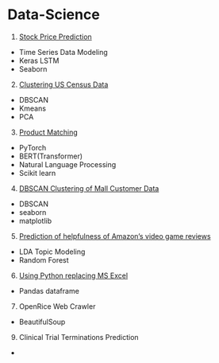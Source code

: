 # Data-Science

1. [Stock Price Prediction](https://github.com/jajawong/Data-Science/blob/main/Stock%20Price%20Prediction.ipynb)
* Time Series Data Modeling
* Keras LSTM
* Seaborn
2. [Clustering US Census Data](https://github.com/jajawong/Data-Science/blob/main/Clustering%20US%20Census%20Data.ipynb)
* DBSCAN
* Kmeans
* PCA
3. [Product Matching](https://github.com/jajawong/Data-Science/blob/main/Product_Matching.ipynb)
* PyTorch
* BERT(Transformer)
* Natural Language Processing
* Scikit learn
4. [DBSCAN Clustering of Mall Customer Data](https://github.com/jajawong/Data-Science/blob/main/DBSCAN%20Clustering%20of%20Mall%20Customer%20Data.ipynb)
* DBSCAN
* seaborn
* matplotlib
5. [Prediction of helpfulness of Amazon’s video game reviews](https://github.com/jajawong/Data-Science/blob/main/Amazon%E2%80%99s%20video%20game%20reviews.ipynb)
* LDA Topic Modeling
* Random Forest
6. [Using Python replacing MS Excel](https://github.com/jajawong/Data-Science/blob/main/Using_Python_replacing_MS_Excel.ipynb)
* Pandas dataframe
7. OpenRice Web Crawler
* BeautifulSoup
9. Clinical Trial Terminations Prediction
*
